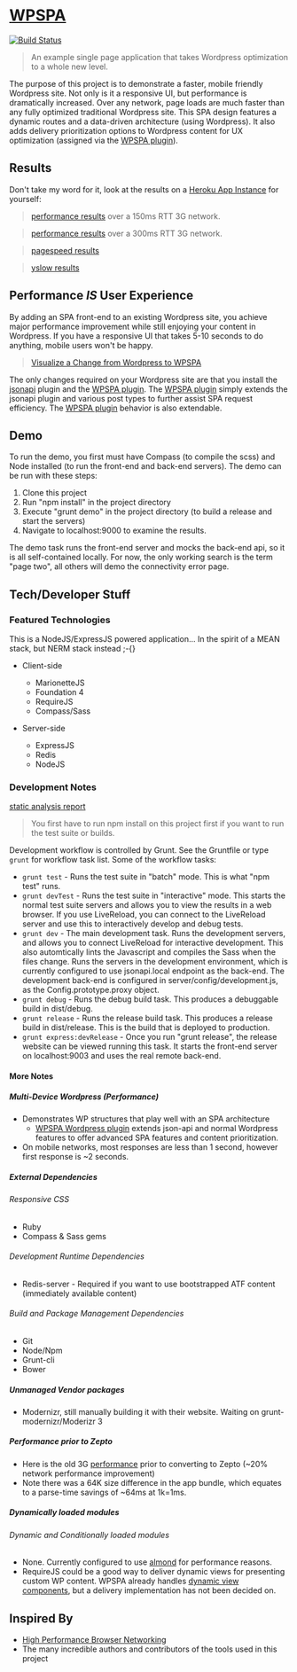 # [WPSPA](http://github.com/localnerve/wpspa)

[![Build Status](https://secure.travis-ci.org/localnerve/wpspa.png?branch=master)](http://travis-ci.org/localnerve/wpspa)

> An example single page application that takes Wordpress optimization to a whole new level.

The purpose of this project is to demonstrate a faster, mobile friendly Wordpress site. Not only is it a responsive UI, but performance is dramatically increased. Over any network, page loads are much faster than any fully optimized traditional Wordpress site. This SPA design features a dynamic routes and a data-driven architecture \(using Wordpress\). It also adds delivery prioritization options to Wordpress content for UX optimization \(assigned via the [WPSPA plugin](https://github.com/localnerve/wpspa-plugin)\).

## Results
Don't take my word for it, look at the results on a [Heroku App Instance](http://github.com/localnerve/wpspa/blob/master/docs/app-instance.md) for yourself:

> [performance results](http://www.webpagetest.org/result/140215_BN_5JK/) over a 150ms RTT 3G network.

> [performance results](http://www.webpagetest.org/result/131212_KF_TGB/) over a 300ms RTT 3G network.

> [pagespeed results](http://github.com/localnerve/wpspa/blob/master/docs/images/pagespeed.jpg)

> [yslow results](http://github.com/localnerve/wpspa/blob/master/docs/images/yslow.jpg)

## Performance *IS* User Experience
By adding an SPA front-end to an existing Wordpress site, you achieve major performance improvement while still enjoying your content in Wordpress. If you have a responsive UI that takes 5-10 seconds to do anything, mobile users won't be happy.

> [Visualize a Change from Wordpress to WPSPA](http://goo.gl/mHQmW5)

The only changes required on your Wordpress site are that you install the [jsonapi](http://wordpress.org/plugins/json-api/) plugin and the [WPSPA plugin](https://github.com/localnerve/wpspa-plugin). The [WPSPA plugin](https://github.com/localnerve/wpspa-plugin) simply extends the jsonapi plugin and various post types to further assist SPA request efficiency. The [WPSPA plugin](https://github.com/localnerve/wpspa-plugin) behavior is also extendable.

## Demo
To run the demo, you first must have Compass (to compile the scss) and Node installed (to run the front-end and back-end servers). The demo can be run with these steps:

1. Clone this project
2. Run "npm install" in the project directory
3. Execute "grunt demo" in the project directory (to build a release and start the servers)
4. Navigate to localhost:9000 to examine the results. 

The demo task runs the front-end server and mocks the back-end api, so it is all self-contained locally. For now, the only working search is the term "page two", all others will demo the connectivity error page.

## Tech/Developer Stuff
### Featured Technologies
This is a NodeJS/ExpressJS powered application... In the spirit of a MEAN stack, but NERM stack instead ;-{}

+ Client-side
  * MarionetteJS
  * Foundation 4
  * RequireJS
  * Compass/Sass

+ Server-side
  * ExpressJS
  * Redis
  * NodeJS

### Development Notes

[static analysis report](http://htmlpreview.github.io/?https://github.com/localnerve/wpspa-report/blob/master/report/index.html "Plato Report")

> You first have to run npm install on this project first if you want to run the test suite or builds.

Development workflow is controlled by Grunt. See the Gruntfile or type `grunt` for workflow task list. Some of the workflow tasks:

* `grunt test` - Runs the test suite in "batch" mode. This is what "npm test" runs.
* `grunt devTest` - Runs the test suite in "interactive" mode. This starts the normal test suite servers and allows you to view the results in a web browser. If you use LiveReload, you can connect to the LiveReload server and use this to interactively develop and debug tests.
* `grunt dev` - The main development task. Runs the development servers, and allows you to connect LiveReload for interactive development. This also automtically lints the Javascript and compiles the Sass when the files change. Runs the servers in the development environment, which is currently configured to use jsonapi.local endpoint as the back-end. The development back-end is configured in server/config/development.js, as the Config.prototype.proxy object.
* `grunt debug` - Runs the debug build task. This produces a debuggable build in dist/debug.
* `grunt release` - Runs the release build task. This produces a release build in dist/release. This is the build that is deployed to production.
* `grunt express:devRelease` - Once you run "grunt release", the release website can be viewed running this task. It starts the front-end server on localhost:9003 and uses the real remote back-end.

#### More Notes
##### Multi-Device Wordpress (Performance)
* Demonstrates WP structures that play well with an SPA architecture
  + [WPSPA Wordpress plugin](http://github.com/localnerve/wpspa-plugin) extends json-api and normal Wordpress features to offer advanced SPA features and content prioritization.
* On mobile networks, most responses are less than 1 second, however first response is ~2 seconds.

##### External Dependencies
###### Responsive CSS
* Ruby
* Compass & Sass gems

###### Development Runtime Dependencies
* Redis-server - Required if you want to use bootstrapped ATF content (immediately available content)

###### Build and Package Management Dependencies
* Git
* Node/Npm
* Grunt-cli
* Bower

##### Unmanaged Vendor packages
* Modernizr, still manually building it with their website. Waiting on grunt-modernizr/Moderizr 3

##### Performance prior to Zepto
* Here is the old 3G [performance](http://www.webpagetest.org/result/131021_6S_45Z/) prior to converting to Zepto (~20% network performance improvement)
* Note there was a 64K size difference in the app bundle, which equates to a parse-time savings of ~64ms at 1k=1ms.

##### Dynamically loaded modules
###### Dynamic and Conditionally loaded modules
* None. Currently configured to use [almond](https://github.com/jrburke/almond) for performance reasons.
* RequireJS could be a good way to deliver dynamic views for presenting custom WP content. WPSPA already handles [dynamic view components](https://github.com/localnerve/wpspa/blob/master/app/components/content/viewFactory.js), but a delivery implementation has not been decided on.

## Inspired By
* [High Performance Browser Networking](http://goo.gl/owGSre)
* The many incredible authors and contributors of the tools used in this project
